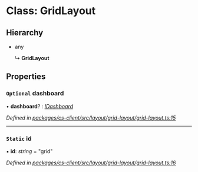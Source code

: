# Class: GridLayout

## Hierarchy

* any

  ↳ **GridLayout**

## Properties

### `Optional` dashboard

• **dashboard**? : *[IDashboard](../interfaces/_cs_core_src_dashboard_dashboard_.idashboard.md)*

*Defined in [packages/cs-client/src/layout/grid-layout/grid-layout.ts:15](https://github.com/TNOCS/csnext/blob/34474da7/packages/cs-client/src/layout/grid-layout/grid-layout.ts#L15)*

___

### `Static` id

▪ **id**: *string* = "grid"

*Defined in [packages/cs-client/src/layout/grid-layout/grid-layout.ts:16](https://github.com/TNOCS/csnext/blob/34474da7/packages/cs-client/src/layout/grid-layout/grid-layout.ts#L16)*
